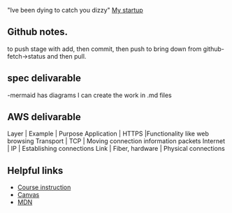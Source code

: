 "Ive been dying to catch you dizzy"
[My startup](https://github.com/Ty-Oustrich/startup)

## Github notes.
to push stage with add, then commit, then push
to bring down from github- fetch->status and then pull.

## spec delivarable
-mermaid has diagrams I can create the work in .md files

## AWS delivarable


Layer |	Example |	Purpose
Application |	HTTPS	  |Functionality like web browsing
Transport	| TCP	      | Moving connection information packets
Internet	| IP	       | Establishing connections
Link	  | Fiber, hardware	| Physical connections



## Helpful links
- [Course instruction](https://github.com/webprogramming260)
- [Canvas](https://byu.instructure.com)
- [MDN](https://developer.mozilla.org)
